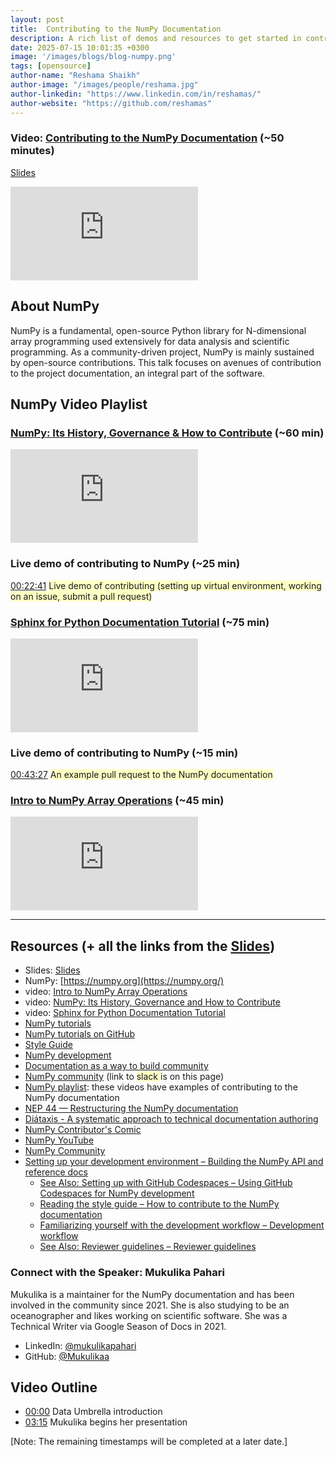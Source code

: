 ```yaml
---
layout: post
title:  Contributing to the NumPy Documentation
description: A rich list of demos and resources to get started in contributing to NumPy.
date: 2025-07-15 10:01:35 +0300
image: '/images/blogs/blog-numpy.png'
tags: [opensource]
author-name: "Reshama Shaikh"
author-image: "/images/people/reshama.jpg"
author-linkedin: "https://www.linkedin.com/in/reshamas/"
author-website: "https://github.com/reshamas"
---
```



### Video: [Contributing to the NumPy Documentation](https://youtu.be/wZmTzfhiu34) (~50 minutes)

[Slides](https://github.com/numpy/archive/blob/main/presentations/NumPy-Documentation-DataUmbrella-MPahari.pdf)

<p>
<iframe src="https://www.youtube.com/embed/wZmTzfhiu34" loading="lazy" frameborder="0" allowfullscreen></iframe>
</p>


## About NumPy

NumPy is a fundamental, open-source Python library for N-dimensional array programming used extensively for data analysis and scientific programming. As a community-driven project, NumPy is mainly sustained by open-source contributions. This talk focuses on avenues of contribution to the project documentation, an integral part of the software.
 
 
## NumPy Video Playlist

### [NumPy: Its History, Governance & How to Contribute](https://youtu.be/lHJqOE5j6xE)  (~60 min)
<p>
<iframe src="https://www.youtube.com/embed/lHJqOE5j6xE" loading="lazy" frameborder="0" allowfullscreen></iframe>
</p>

### Live demo of contributing to NumPy (~25 min)

[00:22:41](https://youtu.be/lHJqOE5j6xE?si=pNOPVNuxPBSn7KnJ) <span style="background-color: #FFFFC5;">Live demo of contributing (setting up virtual environment, working on an issue, submit a pull request) </span>

### [Sphinx for Python Documentation Tutorial](https://youtu.be/tXWscUSYdBs)  (~75 min)
<p>
<iframe src="https://www.youtube.com/embed/tXWscUSYdBs" loading="lazy" frameborder="0" allowfullscreen></iframe>
</p>

### Live demo of contributing to NumPy (~15 min)
[00:43:27](https://youtu.be/tXWscUSYdBs?si=jRzChY2eZxMMPKU3&t=2607) <span style="background-color: #FFFFC5;">An example pull request to the NumPy documentation </span>

### [Intro to NumPy Array Operations](https://youtu.be/oud3Jd1FJ7c)  (~45 min)
<p>
<iframe src="https://www.youtube.com/embed/oud3Jd1FJ7c" loading="lazy" frameborder="0" allowfullscreen></iframe>
</p>

---

## Resources (+ all the links from the [Slides](https://github.com/numpy/archive/blob/main/presentations/NumPy-Documentation-DataUmbrella-MPahari.pdf))
- <span>Slides: </span> [Slides](https://github.com/numpy/archive/blob/main/presentations/NumPy-Documentation-DataUmbrella-MPahari.pdf)
- NumPy: [https://numpy.org](https://numpy.org/)
- video: [Intro to NumPy Array Operations](https://www.youtube.com/watch?v=oud3Jd1FJ7c)
- video: [NumPy: Its History, Governance and How to Contribute](https://www.youtube.com/watch?v=lHJqOE5j6xE&feature=youtu.be)
- video: [Sphinx for Python Documentation Tutorial](https://youtu.be/tXWscUSYdBs)
- [NumPy tutorials](https://numpy.org/numpy-tutorials/)
- [NumPy tutorials on GitHub](https://github.com/numpy/numpy-tutorials)
- [Style Guide](https://numpydoc.readthedocs.io/en/latest/format.html)
- [NumPy development](https://numpy.org/doc/stable/dev/index.html)
- [Documentation as a way to build community](https://labs.quansight.org/blog/2020/03/documentation-as-a-way-to-build-community)
- [NumPy community](https://numpy.org/contribute/) (link to <span style="background-color: #FFFFC5;">slack </span> is on this page) 
- [NumPy playlist](https://www.youtube.com/playlist?list=PLBKcU7Ik-ir8OuaqsdemyJD5hqQJt-Tl6): these videos have examples of contributing to the NumPy documentation 
- [NEP 44 — Restructuring the NumPy documentation](https://numpy.org/neps/nep-0044-restructuring-numpy-docs.html)
- [Diátaxis - A systematic approach to technical documentation authoring](https://diataxis.fr/)
- [NumPy Contributor's Comic](https://heyzine.com/flip-book/3e66a13901.html)
- [NumPy YouTube](https://www.youtube.com/@NumPy_team)
- [NumPy Community](https://numpy.org/community/)
- [Setting up your development environment – Building the NumPy API and reference docs](https://numpy.org/devdocs/dev/howto_build_docs.html#building-the-numpy-api-and-reference-docs)
   - [See Also: Setting up with GitHub Codespaces – Using GitHub Codespaces for NumPy development](https://numpy.org/devdocs/dev/development_ghcodespaces.html#faqs-and-troubleshooting)
   - [Reading the style guide – How to contribute to the NumPy documentation](https://numpy.org/devdocs/dev/howto-docs.html#documentation-style)
   - [Familiarizing yourself with the development workflow – Development workflow](https://numpy.org/devdocs/dev/development_workflow.html)
   - [See Also: Reviewer guidelines – Reviewer guidelines](https://numpy.org/devdocs/dev/reviewer_guidelines.html)


### Connect with the Speaker: Mukulika Pahari

Mukulika is a maintainer for the NumPy documentation and has been involved in the community since 2021. She is also studying to be an oceanographer and likes working on scientific software. She was a Technical Writer via Google Season of Docs in 2021.

- LinkedIn: [@mukulikapahari](https://www.linkedin.com/in/mukulikapahari/)
- GitHub: [@Mukulikaa](https://github.com/Mukulikaa)


## Video Outline
- [00:00](https://www.youtube.com/watch?v=wZmTzfhiu34) Data Umbrella introduction
- [03:15](https://youtu.be/wZmTzfhiu34?si=uBClAtqJegeqNfg3&t=195) Mukulika begins her presentation

[Note: The remaining timestamps will be completed at a later date.]
